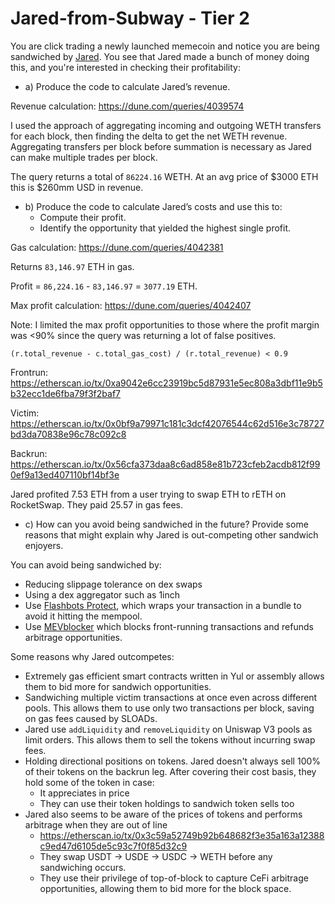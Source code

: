 # Jared-from-Subway - Tier 2
You are click trading a newly launched memecoin and notice you are being sandwiched by [Jared](https://etherscan.io/address/0x6b75d8af000000e20b7a7ddf000ba900b4009a80). You see that Jared made a bunch of money doing this, and you're interested in checking their profitability:


- a) Produce the code to calculate Jared’s revenue.

Revenue calculation:
https://dune.com/queries/4039574

I used the approach of aggregating incoming and outgoing WETH transfers for each block, 
then finding the delta to get the net WETH revenue. Aggregating transfers per block before summation is necessary as Jared can make multiple trades per block.

The query returns a total of `86224.16` WETH.
At an avg price of $3000 ETH this is $260mm USD in revenue.

- b) Produce the code to calculate Jared’s costs and use this to:
    - Compute their profit.
    - Identify the opportunity that yielded the highest single profit.

Gas calculation:
https://dune.com/queries/4042381

Returns `83,146.97` ETH in gas. 

Profit = `86,224.16` - `83,146.97` = `3077.19` ETH.

Max profit calculation: 
https://dune.com/queries/4042407

Note: I limited the max profit opportunities to those where the profit margin was <90% since the query was returning a lot of false positives.

`(r.total_revenue - c.total_gas_cost) / (r.total_revenue) < 0.9`

Frontrun: https://etherscan.io/tx/0xa9042e6cc23919bc5d87931e5ec808a3dbf11e9b5b32ecc1de6fba79f3f2baf7

Victim: https://etherscan.io/tx/0x0bf9a79971c181c3dcf42076544c62d516e3c78727bd3da70838e96c78c092c8

Backrun: https://etherscan.io/tx/0x56cfa373daa8c6ad858e81b723cfeb2acdb812f990ef9a13ed407110bf14bf3e

Jared profited 7.53 ETH from a user trying to swap ETH to rETH on RocketSwap. They paid 25.57 in gas fees. 

- c) How can you avoid being sandwiched in the future? Provide some reasons that might explain why Jared is out-competing other sandwich enjoyers.

You can avoid being sandwiched by:
- Reducing slippage tolerance on dex swaps
- Using a dex aggregator such as 1inch
- Use [Flashbots Protect](https://docs.flashbots.net/flashbots-protect/quick-start), which wraps your transaction in a bundle to avoid it hitting the mempool.
- Use [MEVblocker](https://cow.fi/mev-blocker) which blocks front-running transactions and refunds arbitrage opportunities.

Some reasons why Jared outcompetes:
- Extremely gas efficient smart contracts written in Yul or assembly allows them to bid more for sandwich opportunities. 
- Sandwiching multiple victim transactions at once even across different pools. This allows them to use only two transactions per block, saving on gas fees caused by SLOADs. 
- Jared use `addLiquidity` and `removeLiquidity` on Uniswap V3 pools as limit orders. This allows them to sell the tokens without incurring swap fees.  
- Holding directional positions on tokens. Jared doesn't always sell 100% of their tokens on the backrun leg. After covering their cost basis, they hold some of the token in case:
    - It appreciates in price
    - They can use their token holdings to sandwich token sells too
- Jared also seems to be aware of the prices of tokens and performs arbitrage when they are out of line 
    - https://etherscan.io/tx/0x3c59a52749b92b648682f3e35a163a12388c9ed47d6105de5c93c7f0f85d32c9
    - They swap USDT -> USDE -> USDC -> WETH before any sandwiching occurs.
    - They use their privilege of top-of-block to capture CeFi arbitrage opportunities, allowing them to bid more for the block space. 
